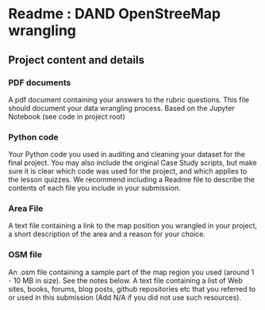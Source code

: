 # Readme : DAND OpenStreeMap wrangling

## Project content and details

### PDF documents
A pdf document containing your answers to the rubric questions. 
This file should document your data wrangling process. Based on the Jupyter Notebook (see code in project root)

### Python code
Your Python code you used in auditing and cleaning your dataset for the final project.
You may also include the original Case Study scripts, but make sure it is clear which code was used for the project, and
 which applies to the lesson quizzes.
We recommend including a Readme file to describe the contents of each file you include in your submission.

### Area File
A text file containing a link to the map position you wrangled in your project, a short description of the area and a
 reason for your choice.

### OSM file
An .osm file containing a sample part of the map region you used (around 1 - 10 MB in size). See the notes below.
A text file containing a list of Web sites, books, forums, blog posts, github repositories etc that you referred to or
used in this submission (Add N/A if you did not use such resources).